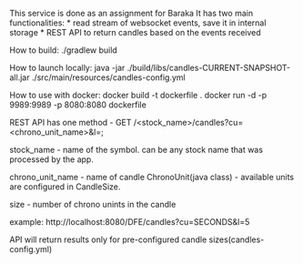 This service is done as an assignment for Baraka
It has two main functionalities:
    * read stream of websocket events, save it in internal storage
    * REST API to return candles based on the events received

How to build:
./gradlew build

How to launch locally:
java -jar ./build/libs/candles-CURRENT-SNAPSHOT-all.jar ./src/main/resources/candles-config.yml

How to use with docker:
docker build -t dockerfile .
docker run -d -p 9989:9989 -p 8080:8080 dockerfile



REST API has one method - GET /<stock_name>/candles?cu=<chrono_unit_name>&l=<size>;

stock_name - name of the symbol. can be any stock name that was processed by the app.

chrono_unit_name - name of candle ChronoUnit(java class) - available units are configured in CandleSize. 

size - number of chrono unints in the candle

example: http://localhost:8080/DFE/candles?cu=SECONDS&l=5

API will return results only for pre-configured candle sizes(candles-config.yml)
